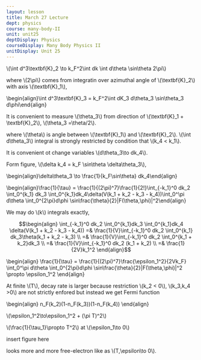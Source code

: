 ```yaml
---
layout: lesson
title: March 27 Lecture
dept: physics
course: many-body-II
unit: unit25
deptDisplay: Physics
courseDisplay: Many Body Physics II
unitDisplay: Unit 25
---
```

\\(\int d^3\textbf{K}_2 \to k_F^2\int dk \int d\theta \sin\theta 2\pi\\)

where \\(2\pi\\) comes from integratin over azimuthal angle of \\(\textbf{K}_2\\) with axis \\(\textbf{K}_1\\), 

$$$$\begin{align}\int d^3\textbf{K}_3 = k_F^2\int dK_3 d\theta_3 \sin\theta_3 d\phi\end{align}$$$$

It is convenient to measure \\(\theta_3\\) from direction of \\(\textbf{K}_1 + \textbf{K}_2\\), \\(\theta_3 =\theta/2\\). 

where \\(\theta\\) is angle between \\(\textbf{K}_1\\) and \\(\textbf{K}_2\\). \\(\int d\theta_3\\) integral is strongly restricted by condition that \\(k_4 < k_1\\).

It is convenient ot change variables \\(d\theta_3\to dk_4\\).

Form figure, \\(\delta k_4 = k_F \sin\theta \delta\theta_3\\), 

$$$$\begin{align}\delta\theta_3 \to \frac{1}{k_F\sin\theta} dk_4\end{align}$$$$

$$$$\begin{align}\frac{1}{\tau} = \frac{1}{(2\pi)^7}\frac{1}{2!}\int_{-k_1}^0 dk_2 \int_0^{k_1} dk_3 \int_0^{k_1}dk_4\delta(V(k_1 + k_2 - k_3 - k_4))\int_0^\pi d\theta \int_0^{2\pi}d\phi \sin\frac{\theta}{2}|F(\theta,\phi)|^2\end{align}$$$$

We may do \\(k\\) integrals exactly, 

$$\begin{align}
\int_{-k_1}^0 dk_2 \int_0^{k_1}dk_3 \int_0^{k_1}dk_4 \delta(V(k_1 + k_2 - k_3 - k_4)) =& \frac{1}{V}\int_{-k_1}^0 dk_2 \int_0^{k_1} dk_3\theta(k_1 + k_2 - k_3) \\
=& \frac{1}{V}\int_{-k_1}^0 dk_2 \int_0^{k_1 + k_2}dk_3 \\
=& \frac{1}{V}\int_{-k_1}^0 dk_2 (k_1 + k_2) \\
=& \frac{1}{2V}k_1^2
\end{align}$$

$$$$\begin{align}
\frac{1}{\tau} = \frac{1}{(2\pi)^7}\frac{\epsilon_1^2}{2Vk_F} \int_0^\pi d\theta \int_0^{2\pi}d\phi \sin\frac{\theta}{2}|F(\theta,\phi)|^2 \propto \epsilon_1^2
\end{align}$$$$

At finite \\(T\\), decay rate is larger because restriction \\(k_2 < 0\\), \\(k_3,k_4 >0\\) are not strictly enfored but instead we get Fermi function

$$$$\begin{align}
n_F(k_2)(1-n_F(k_3))(1-n_F(k_4))
\end{align}$$$$

\\(\epsilon_1^2\to\epsilon_1^2 + (\pi T)^2\\)

\\(\frac{1}{\tau_1}\propto T^2\\) at \\(\epsilon_1\to 0\\)

insert figure here

looks more and more free-electron like as \\(T,\epsilon\to 0\\).

